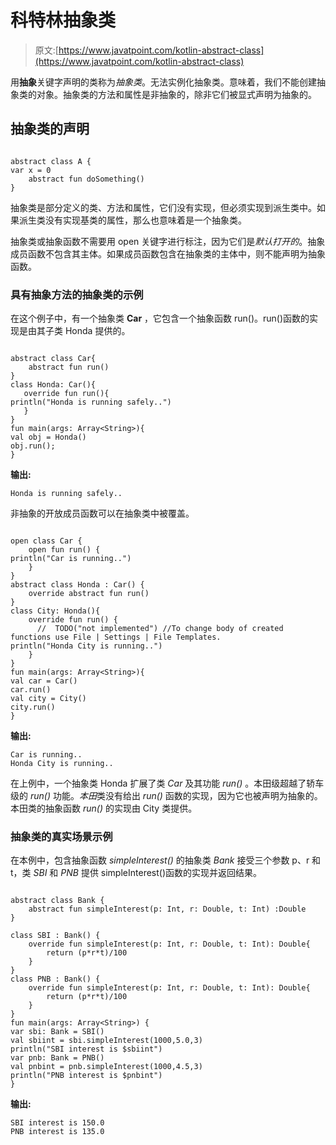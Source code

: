 # 科特林抽象类

> 原文:[https://www.javatpoint.com/kotlin-abstract-class](https://www.javatpoint.com/kotlin-abstract-class)

用**抽象**关键字声明的类称为*抽象类*。无法实例化抽象类。意味着，我们不能创建抽象类的对象。抽象类的方法和属性是非抽象的，除非它们被显式声明为抽象的。

## 抽象类的声明

```

abstract class A {
var x = 0
    abstract fun doSomething()
}

```

抽象类是部分定义的类、方法和属性，它们没有实现，但必须实现到派生类中。如果派生类没有实现基类的属性，那么也意味着是一个抽象类。

抽象类或抽象函数不需要用 open 关键字进行标注，因为它们是*默认打开的*。抽象成员函数不包含其主体。如果成员函数包含在抽象类的主体中，则不能声明为抽象函数。

### 具有抽象方法的抽象类的示例

在这个例子中，有一个抽象类 **Car** ，它包含一个抽象函数 run()。run()函数的实现是由其子类 Honda 提供的。

```

abstract class Car{
    abstract fun run()
}
class Honda: Car(){
   override fun run(){
println("Honda is running safely..")
   }
}
fun main(args: Array<String>){
val obj = Honda()
obj.run();
}

```

**输出:**

```
Honda is running safely..

```

非抽象的开放成员函数可以在抽象类中被覆盖。

```

open class Car {
    open fun run() {
println("Car is running..")
    }
}
abstract class Honda : Car() {
    override abstract fun run()
}
class City: Honda(){
    override fun run() {
      //  TODO("not implemented") //To change body of created functions use File | Settings | File Templates.
println("Honda City is running..")
    }
}
fun main(args: Array<String>){
val car = Car()
car.run()
val city = City()
city.run()
}

```

**输出:**

```
Car is running..
Honda City is running..

```

在上例中，一个抽象类 Honda 扩展了类 *Car* 及其功能 *run()* 。本田级超越了轿车级的 *run()* 功能。*本田*类没有给出 *run()* 函数的实现，因为它也被声明为抽象的。本田类的抽象函数 *run()* 的实现由 City 类提供。

### 抽象类的真实场景示例

在本例中，包含抽象函数 *simpleInterest()* 的抽象类 *Bank* 接受三个参数 p、r 和 t，类 *SBI* 和 *PNB* 提供 simpleInterest()函数的实现并返回结果。

```

abstract class Bank {
    abstract fun simpleInterest(p: Int, r: Double, t: Int) :Double
}

class SBI : Bank() {
    override fun simpleInterest(p: Int, r: Double, t: Int): Double{
        return (p*r*t)/100
    }
}
class PNB : Bank() {
    override fun simpleInterest(p: Int, r: Double, t: Int): Double{
        return (p*r*t)/100
    }
}
fun main(args: Array<String>) {
var sbi: Bank = SBI()
val sbiint = sbi.simpleInterest(1000,5.0,3)
println("SBI interest is $sbiint")
var pnb: Bank = PNB()
val pnbint = pnb.simpleInterest(1000,4.5,3)
println("PNB interest is $pnbint")
}

```

**输出:**

```
SBI interest is 150.0
PNB interest is 135.0

```